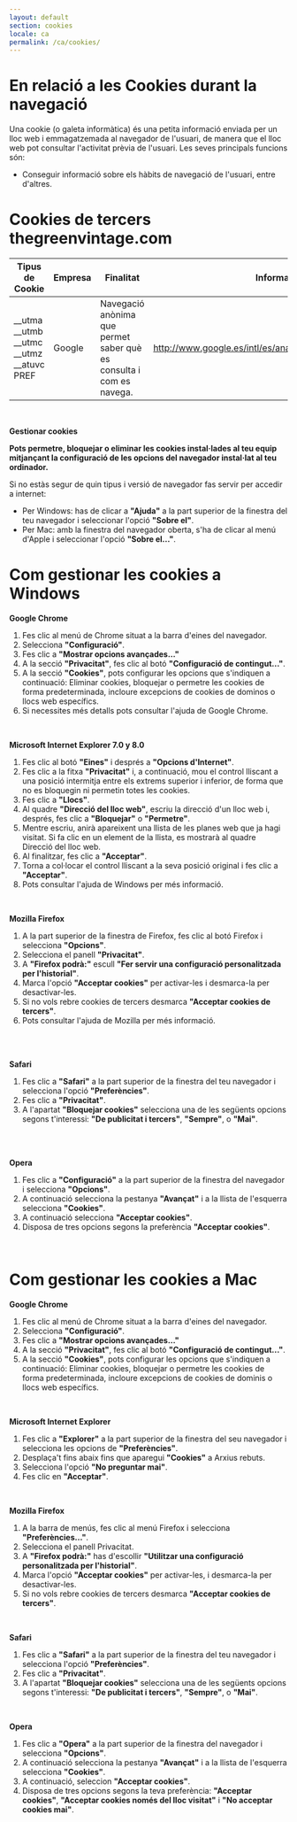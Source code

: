 ```yaml
---
layout: default
section: cookies
locale: ca
permalink: /ca/cookies/
---
```


<h1>En relació a les Cookies durant la navegació</h1>
<p>Una cookie (o galeta informàtica) és una petita informació enviada per un lloc web i emmagatzemada al navegador de l'usuari, de manera que el lloc web pot consultar l'activitat prèvia de l'usuari.
Les seves principals funcions són:</p>
<ul>
    <li>Conseguir informació sobre els hàbits de navegació de l'usuari, entre d'altres.</li>
</ul>

<h1>Cookies de tercers thegreenvintage.com</h1>
<table class="cookies-table">
    <thead>
        <tr>
            <th>Tipus de Cookie</th>
            <th>Empresa</th>
            <th>Finalitat</th>
            <th>Informació</th>
        </tr>
    </thead>
    <tbody>
        <tr>
            <td>
                __utma<br>
                __utmb<br>
                __utmc<br>
                __utmz<br>
                __atuvc<br>
                PREF
            </td>
            <td>Google</td>
            <td>Navegació anònima que permet saber què es consulta i com es navega.</td>
            <td><a href="http://www.google.es/intl/es/analytics/privacyoverview.html" target="_blank">http://www.google.es/intl/es/analytics/privacyoverview.html</a></td>
        </tr>
    </tbody>
</table>
<br>
<p><b>Gestionar cookies</b></p>

<p><b>Pots permetre, bloquejar o eliminar les cookies instal·lades al teu equip mitjançant la configuració de les opcions del navegador instal·lat al teu ordinador.</b><br>

</p><p>Si no estàs segur de quin tipus i versió de navegador fas servir per accedir a internet:</p>

<ul>
    <li>Per Windows: has de clicar a <b>"Ajuda"</b> a la part superior de la finestra del teu navegador i seleccionar l'opció <b>"Sobre el"</b>.</li>
    <li>Per Mac: amb la finestra del navegador oberta, s'ha de clicar al menú d'Apple i seleccionar l'opció <b>"Sobre el..."</b>.</li>
</ul>

<h1>Com gestionar les cookies a Windows</h1>

<p><b>Google Chrome</b><br>
</p><ol>
    <li>Fes clic al menú de Chrome situat a la barra d'eines del navegador.</li>
    <li>Selecciona <b>"Configuració"</b>.</li>
    <li>Fes clic a <b>"Mostrar opcions avançades..."</b></li>
    <li>A la secció <b>"Privacitat"</b>, fes clic al botó <b>"Configuració de contingut..."</b>.</li>
    <li>A la secció <b>"Cookies"</b>, pots configurar les opcions que s'indiquen a continuació: Eliminar cookies, bloquejar o permetre les cookies de forma predeterminada, incloure excepcions de cookies de dominos o llocs web específics.</li>
    <li>Si necessites més detalls pots consultar l'ajuda de Google Chrome.</li>
</ol>

<br>

<p><b>Microsoft Internet Explorer 7.0 y 8.0</b></p>
<ol>
    <li>Fes clic al botó <b>"Eines"</b> i després a <b>"Opcions d'Internet"</b>.</li>
    <li>Fes clic a la fitxa <b>"Privacitat"</b> i, a continuació, mou el control lliscant a una posició intermitja entre els extrems superior i inferior, de forma que no es bloquegin ni permetin totes les cookies.</li>
    <li>Fes clic a <b>"Llocs"</b>.</li>
    <li>Al quadre <b>"Direcció del lloc web"</b>, escriu la direcció d'un lloc web i, després, fes clic a <b>"Bloquejar"</b> o <b>"Permetre"</b>.</li>
    <li>Mentre escriu, anirà apareixent una llista de les planes web que ja hagi visitat. Si fa clic en un element de la llista, es mostrarà al quadre Direcció del lloc web.</li>
    <li>Al finalitzar, fes clic a <b>"Acceptar"</b>.</li>
    <li>Torna a col·locar el control lliscant a la seva posició original i fes clic a <b>"Acceptar"</b>.</li>
    <li>Pots consultar l'ajuda de Windows per més informació.</li>
</ol>

<br>

<p><b>Mozilla Firefox</b></p>
<ol>
    <li>A la part superior de la finestra de Firefox, fes clic al botó Firefox i selecciona <b>"Opcions"</b>.</li>
    <li>Selecciona el panell <b>"Privacitat"</b>.</li>
    <li>A <b>"Firefox podrà:"</b> escull <b>"Fer servir una configuració personalitzada per l'historial"</b>.</li>
    <li>Marca l'opció <b>"Acceptar cookies"</b> per activar-les i desmarca-la per desactivar-les.</li>
    <li>Si no vols rebre cookies de tercers desmarca <b>"Acceptar cookies de tercers"</b>.</li>
    <li>Pots consultar l'ajuda de Mozilla per més informació.</li>
&nbsp;</ol>

<br>

<p><b>Safari</b></p>
<ol>
    <li>Fes clic a <b>"Safari"</b> a la part superior de la finestra del teu navegador i selecciona l'opció <b>"Preferències"</b>.</li>
    <li>Fes clic a <b>"Privacitat"</b>.</li>
    <li>A l'apartat <b>"Bloquejar cookies"</b> selecciona una de les següents opcions segons t'interessi: <b>"De publicitat i tercers"</b>, <b>"Sempre"</b>, o <b>"Mai"</b>.</li>
&nbsp;</ol>

<br>

<p><b>Opera</b></p>
<ol>
    <li>Fes clic a <b>"Configuració"</b> a la part superior de la finestra del navegador i selecciona <b>"Opcions"</b>.</li>
    <li>A continuació selecciona la pestanya <b>"Avançat"</b> i a la llista de l'esquerra selecciona <b>"Cookies"</b>.</li>
    <li>A continuació selecciona <b>"Acceptar cookies"</b>.</li>
    <li>Disposa de tres opcions segons la preferència <b>"Acceptar cookies"</b>.</li>
</ol>

<br>

<h1>Com gestionar les cookies a Mac</h1>

<p><b>Google Chrome</b><br>
</p><ol>
    <li>Fes clic al menú de Chrome situat a la barra d'eines del navegador.</li>
    <li>Selecciona <b>"Configuració"</b>.</li>
    <li>Fes clic a <b>"Mostrar opcions avançades..."</b></li>
    <li>A la secció <b>"Privacitat"</b>, fes clic al botó <b>"Configuració de contingut..."</b>.</li>
    <li>A la secció <b>"Cookies"</b>, pots configurar les opcions que s'indiquen a continuació: Eliminar cookies, bloquejar o permetre les cookies de forma predeterminada, incloure excepcions de cookies de dominis o llocs web específics.</li>
</ol>

<br>

<p><b>Microsoft Internet Explorer</b><br>
</p><ol>
    <li>Fes clic a <b>"Explorer"</b> a la part superior de la finestra del seu navegador i selecciona les opcions de <b>"Preferències"</b>.</li>
    <li>Desplaça't fins abaix fins que aparegui <b>"Cookies"</b> a Arxius rebuts.</li>
    <li>Selecciona l'opció <b>"No preguntar mai"</b>.</li>
    <li>Fes clic en <b>"Acceptar"</b>.</li>
</ol>

<br>

<p><b>Mozilla Firefox</b><br>

</p><ol>
    <li>A la barra de menús, fes clic al menú Firefox i selecciona <b>"Preferències..."</b>.</li>
    <li>Selecciona el panell Privacitat.</li>
    <li>A <b>"Firefox podrà:"</b> has d'escollir <b>"Utilitzar una configuració personalitzada per l'historial"</b>.</li>
    <li>Marca l'opció <b>"Acceptar cookies"</b> per activar-les, i desmarca-la per desactivar-les.</li>
    <li>Si no vols rebre cookies de tercers desmarca <b>"Acceptar cookies de tercers"</b>.</li>
</ol>

<br>

<p><b>Safari</b></p>

<ol>
    <li>Fes clic a <b>"Safari"</b> a la part superior de la finestra del teu navegador i selecciona l'opció <b>"Preferències"</b>.</li>
    <li>Fes clic a <b>"Privacitat"</b>.</li>
    <li>A l'apartat <b>"Bloquejar cookies"</b> selecciona una de les següents opcions segons t'interessi: <b>"De publicitat i tercers"</b>, <b>"Sempre"</b>, o <b>"Mai"</b>.</li>
</ol>

<br>

<p><b>Opera</b></p>

<ol>
    <li>Fes clic a <b>"Opera"</b> a la part superior de la finestra del navegador i selecciona <b>"Opcions"</b>.</li>
    <li>A continuació selecciona la pestanya <b>"Avançat"</b> i a la llista de l'esquerra selecciona <b>"Cookies"</b>.</li>
    <li>A continuació, seleccion <b>"Acceptar cookies"</b>.</li>
    <li>Disposa de tres opcions segons la teva preferència: <b>"Acceptar cookies"</b>, <b>"Acceptar cookies només del lloc visitat"</b> i <b>"No acceptar cookies mai"</b>.</li>
</ol>
